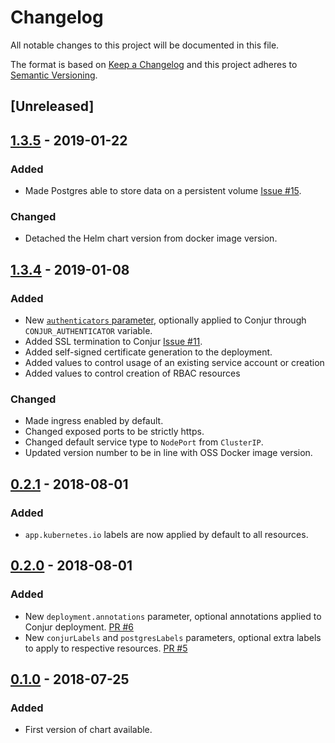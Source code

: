 # Changelog
All notable changes to this project will be documented in this file.

The format is based on [Keep a Changelog](http://keepachangelog.com/en/1.0.0/)
and this project adheres to [Semantic Versioning](http://semver.org/spec/v2.0.0.html).

## [Unreleased]

## [1.3.5](https://github.com/cyberark/conjur-oss-helm-chart/releases/tag/v1.3.5) - 2019-01-22
### Added
- Made Postgres able to store data on a persistent volume [Issue #15](https://github.com/cyberark/conjur-oss-helm-chart/issues/15).
### Changed
- Detached the Helm chart version from docker image version.

## [1.3.4](https://github.com/cyberark/conjur-oss-helm-chart/releases/tag/v1.3.4) - 2019-01-08
### Added
- New [`authenticators` parameter](./conjur-oss#configuration), optionally applied to Conjur through
    `CONJUR_AUTHENTICATOR` variable.
- Added SSL termination to Conjur [Issue #11](https://github.com/cyberark/conjur-oss-helm-chart/issues/11).
- Added self-signed certificate generation to the deployment.
- Added values to control usage of an existing service account or creation
- Added values to control creation of RBAC resources
### Changed
- Made ingress enabled by default.
- Changed exposed ports to be strictly https.
- Changed default service type to `NodePort` from `ClusterIP`.
- Updated version number to be in line with OSS Docker image version.

## [0.2.1](https://github.com/cyberark/conjur-oss-helm-chart/releases/tag/v0.2.1) - 2018-08-01
### Added
- `app.kubernetes.io` labels are now applied by default to all resources.

## [0.2.0](https://github.com/cyberark/conjur-oss-helm-chart/releases/tag/v0.2.0) - 2018-08-01
### Added
- New `deployment.annotations` parameter, optional annotations applied to Conjur deployment.
    [PR #6](https://github.com/cyberark/conjur-oss-helm-chart/pull/6)
- New `conjurLabels` and `postgresLabels` parameters,
    optional extra labels to apply to respective resources.
    [PR #5](https://github.com/cyberark/conjur-oss-helm-chart/pull/5)

## [0.1.0](https://github.com/cyberark/conjur-oss-helm-chart/releases/tag/v0.1.0) - 2018-07-25
### Added
- First version of chart available.
